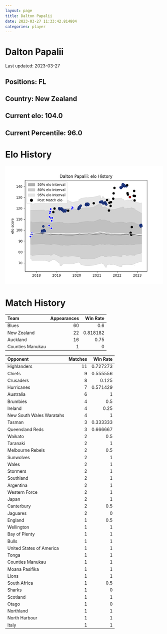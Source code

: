 ```yaml
---  
layout: page  
title: Dalton Papalii  
date: 2023-03-27 11:33:42.814804  
categories: player  
---
```

# Dalton Papalii


Last updated: 2023-03-27
## Positions: FL

## Country: New Zealand

## Current elo: 104.0

## Current Percentile: 96.0

# Elo History


![elo history](history_DaltonPapalii.png)
# Match History


| Team             |   Appearances |   Win Rate |
|:-----------------|--------------:|-----------:|
| Blues            |            60 |   0.6      |
| New Zealand      |            22 |   0.818182 |
| Auckland         |            16 |   0.75     |
| Counties Manukau |             1 |   0        |

| Opponent                 |   Matches |   Win Rate |
|:-------------------------|----------:|-----------:|
| Highlanders              |        11 |   0.727273 |
| Chiefs                   |         9 |   0.555556 |
| Crusaders                |         8 |   0.125    |
| Hurricanes               |         7 |   0.571429 |
| Australia                |         6 |   1        |
| Brumbies                 |         4 |   0.5      |
| Ireland                  |         4 |   0.25     |
| New South Wales Waratahs |         4 |   1        |
| Tasman                   |         3 |   0.333333 |
| Queensland Reds          |         3 |   0.666667 |
| Waikato                  |         2 |   0.5      |
| Taranaki                 |         2 |   1        |
| Melbourne Rebels         |         2 |   0.5      |
| Sunwolves                |         2 |   1        |
| Wales                    |         2 |   1        |
| Stormers                 |         2 |   1        |
| Southland                |         2 |   1        |
| Argentina                |         2 |   1        |
| Western Force            |         2 |   1        |
| Japan                    |         2 |   1        |
| Canterbury               |         2 |   0.5      |
| Jaguares                 |         2 |   0        |
| England                  |         1 |   0.5      |
| Wellington               |         1 |   1        |
| Bay of Plenty            |         1 |   1        |
| Bulls                    |         1 |   1        |
| United States of America |         1 |   1        |
| Tonga                    |         1 |   1        |
| Counties Manukau         |         1 |   1        |
| Moana Pasifika           |         1 |   1        |
| Lions                    |         1 |   1        |
| South Africa             |         1 |   0.5      |
| Sharks                   |         1 |   0        |
| Scotland                 |         1 |   1        |
| Otago                    |         1 |   0        |
| Northland                |         1 |   1        |
| North Harbour            |         1 |   1        |
| Italy                    |         1 |   1        |